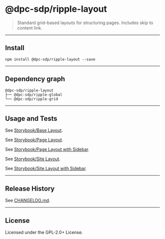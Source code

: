 @dpc-sdp/ripple-layout
============

> Standard grid-based layouts for structuring pages. Includes skip to content link.


--------------------------------------------------------------------------------


## Install


```shell
npm install @dpc-sdp/ripple-layout --save
```


--------------------------------------------------------------------------------


## Dependency graph

```shell
@dpc-sdp/ripple-layout
├── @dpc-sdp/ripple-global
└── @dpc-sdp/ripple-grid
```


--------------------------------------------------------------------------------


## Usage and Tests

See [Storybook/Base Layout](http://ripple-vic-gov-au-master.lagoon.vicsdp.amazee.io/?selectedKind=Molecules/Layout&selectedStory=Base%20Layout).

See [Storybook/Page Layout](http://ripple-vic-gov-au-master.lagoon.vicsdp.amazee.io/?selectedKind=Molecules/Layout&selectedStory=Page%20Layout).

See [Storybook/Page Layout with Sidebar](http://ripple-vic-gov-au-master.lagoon.vicsdp.amazee.io/?selectedKind=Molecules/Layout&selectedStory=Page%20Layout%20with%20Sidebar).

See [Storybook/Site Layout](http://ripple-vic-gov-au-master.lagoon.vicsdp.amazee.io/?selectedKind=Molecules/Layout&selectedStory=Site%20Layout).

See [Storybook/Site Layout with Sidebar](http://ripple-vic-gov-au-master.lagoon.vicsdp.amazee.io/?selectedKind=Molecules/Layout&selectedStory=Site%20Layout%20with%20Sidebar).


--------------------------------------------------------------------------------


## Release History

See [CHANGELOG.md](./CHANGELOG.md).


--------------------------------------------------------------------------------


## License

Licensed under the GPL-2.0+ License.


